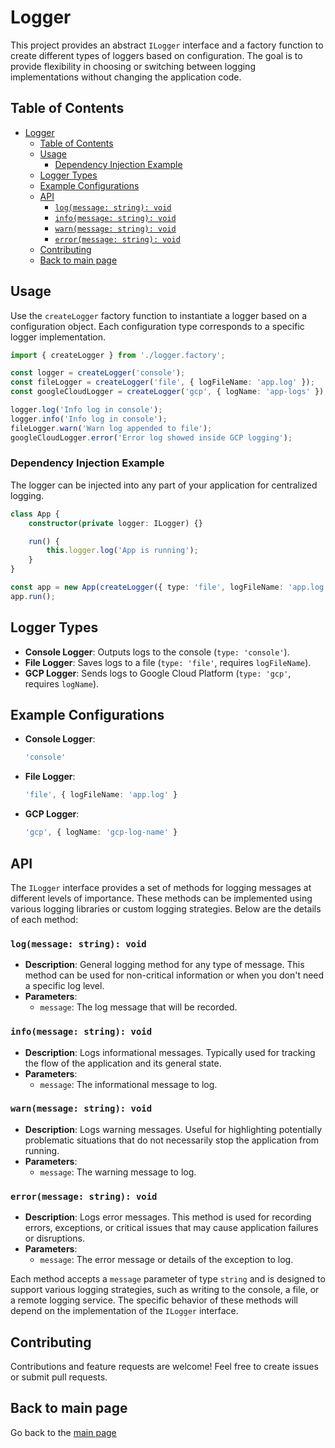# Logger

This project provides an abstract `ILogger` interface and a factory function to create different types of loggers based on configuration. The goal is to provide flexibility in choosing or switching between logging implementations without changing the application code.

## Table of Contents
- [Logger](#logger)
  - [Table of Contents](#table-of-contents)
  - [Usage](#usage)
    - [Dependency Injection Example](#dependency-injection-example)
  - [Logger Types](#logger-types)
  - [Example Configurations](#example-configurations)
  - [API](#api)
    - [`log(message: string): void`](#logmessage-string-void)
    - [`info(message: string): void`](#infomessage-string-void)
    - [`warn(message: string): void`](#warnmessage-string-void)
    - [`error(message: string): void`](#errormessage-string-void)
  - [Contributing](#contributing)
  - [Back to main page](#back-to-main-page)

## Usage

Use the `createLogger` factory function to instantiate a logger based on a configuration object. Each configuration type corresponds to a specific logger implementation.

```typescript
import { createLogger } from './logger.factory';

const logger = createLogger('console');
const fileLogger = createLogger('file', { logFileName: 'app.log' });
const googleCloudLogger = createLogger('gcp', { logName: 'app-logs' }); // uses your creds

logger.log('Info log in console');
logger.info('Info log in console');
fileLogger.warn('Warn log appended to file');
googleCloudLogger.error('Error log showed inside GCP logging');
```

### Dependency Injection Example

The logger can be injected into any part of your application for centralized logging.

```typescript
class App {
    constructor(private logger: ILogger) {}

    run() {
        this.logger.log('App is running');
    }
}

const app = new App(createLogger({ type: 'file', logFileName: 'app.log' }));
app.run();
```

## Logger Types

- **Console Logger**: Outputs logs to the console (`type: 'console'`).
- **File Logger**: Saves logs to a file (`type: 'file'`, requires `logFileName`).
- **GCP Logger**: Sends logs to Google Cloud Platform (`type: 'gcp'`, requires `logName`).

## Example Configurations

- **Console Logger**:
    ```typescript
    'console'
    ```

- **File Logger**:
    ```typescript
    'file', { logFileName: 'app.log' }
    ```

- **GCP Logger**:
    ```typescript
    'gcp', { logName: 'gcp-log-name' }
    ```

## API

The `ILogger` interface provides a set of methods for logging messages at different levels of importance. These methods can be implemented using various logging libraries or custom logging strategies. Below are the details of each method:

### `log(message: string): void`
- **Description**: General logging method for any type of message. This method can be used for non-critical information or when you don't need a specific log level.
- **Parameters**:
  - `message`: The log message that will be recorded.
  
### `info(message: string): void`
- **Description**: Logs informational messages. Typically used for tracking the flow of the application and its general state.
- **Parameters**:
  - `message`: The informational message to log.
  
### `warn(message: string): void`
- **Description**: Logs warning messages. Useful for highlighting potentially problematic situations that do not necessarily stop the application from running.
- **Parameters**:
  - `message`: The warning message to log.

### `error(message: string): void`
- **Description**: Logs error messages. This method is used for recording errors, exceptions, or critical issues that may cause application failures or disruptions.
- **Parameters**:
  - `message`: The error message or details of the exception to log.

Each method accepts a `message` parameter of type `string` and is designed to support various logging strategies, such as writing to the console, a file, or a remote logging service. The specific behavior of these methods will depend on the implementation of the `ILogger` interface.

## Contributing

Contributions and feature requests are welcome! Feel free to create issues or submit pull requests.

## Back to main page

Go back to the [main page](/README.md)